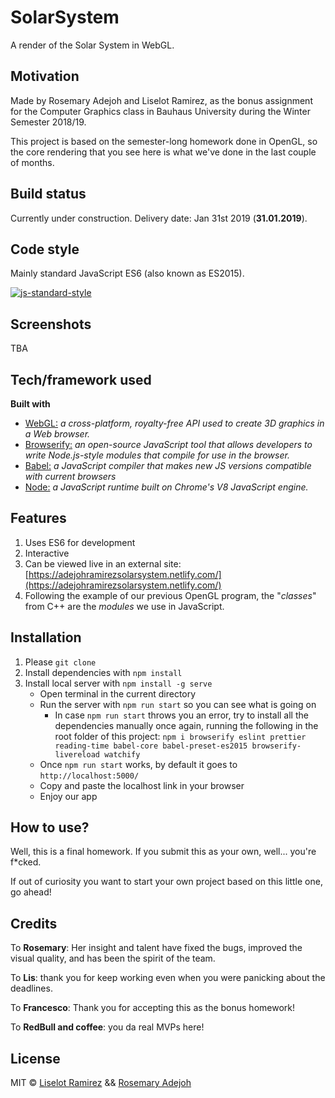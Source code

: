 # SolarSystem
A render of the Solar System in WebGL.

## Motivation
Made by Rosemary Adejoh and Liselot Ramirez, as the bonus assignment for the Computer Graphics class in Bauhaus University during the Winter Semester 2018/19.

This project is based on the semester-long homework done in OpenGL, so the core rendering that you see here is what we've done in the last couple of months.

## Build status
Currently under construction. Delivery date: Jan 31st 2019 (**31.01.2019**).

## Code style
Mainly standard JavaScript ES6 (also known as ES2015).

[![js-standard-style](https://img.shields.io/badge/code%20style-standard-brightgreen.svg?style=flat)](https://github.com/feross/standard)
 
## Screenshots
TBA

## Tech/framework used
<b>Built with</b>
- [WebGL:](https://get.webgl.org/) _a cross-platform, royalty-free API used to create 3D graphics in a Web browser._
- [Browserify:](http://browserify.org/) _an open-source JavaScript tool that allows developers to write Node.js-style modules that compile for use in the browser._
- [Babel:](https://babeljs.io/) _a JavaScript compiler that makes new JS versions compatible with current browsers_
- [Node:](https://nodejs.org/en/) _a JavaScript runtime built on Chrome's V8 JavaScript engine._

## Features
1. Uses ES6 for development
2. Interactive
3. Can be viewed live in an external site: [https://adejohramirezsolarsystem.netlify.com/](https://adejohramirezsolarsystem.netlify.com/)
4. Following the example of our previous OpenGL program, the "_classes_" from C++ are the _modules_ we use in JavaScript.

## Installation
1. Please `git clone`
2. Install dependencies with `npm install`
3. Install local server with `npm install -g serve`
    - Open terminal in the current directory
    - Run the server with `npm run start` so you can see what is going on
      - In case `npm run start` throws you an error, try to install all the dependencies manually once again, running the following in the root folder of this project: `npm i browserify eslint prettier reading-time babel-core babel-preset-es2015 browserify-livereload watchify`
    - Once `npm run start` works, by default it goes to `http://localhost:5000/`
    - Copy and paste the localhost link in your browser
    - Enjoy our app

## How to use?
Well, this is a final homework. If you submit this as  your own, well... you're f*cked.

If out of curiosity you want to start your own project based on this little one, go ahead!

## Credits
To **Rosemary**: Her insight and talent have fixed the bugs, improved the visual quality, and has been the spirit of the team.

To **Lis**: thank you for keep working even when you were panicking about the deadlines.

To **Francesco**: Thank you for accepting this as the bonus homework!

To **RedBull and coffee**: you da real MVPs here!

## License
MIT © [Liselot Ramirez](https://github.com/ZeroLiam) && [Rosemary Adejoh](https://github.com/Ro33ah)